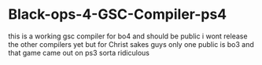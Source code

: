 # Black-ops-4-GSC-Compiler-ps4
this is a working gsc compiler for bo4 and should be public i wont release the other compilers yet but for Christ sakes guys only one public is bo3 and that game came out on ps3 sorta ridiculous
